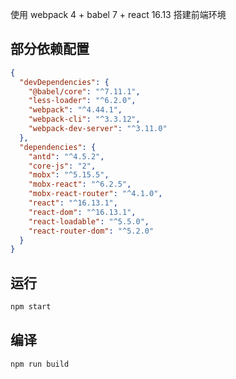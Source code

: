 使用  webpack 4 + babel 7 + react 16.13 搭建前端环境

## 部分依赖配置

```json
{
  "devDependencies": {
    "@babel/core": "^7.11.1",
    "less-loader": "^6.2.0",
    "webpack": "^4.44.1",
    "webpack-cli": "^3.3.12",
    "webpack-dev-server": "^3.11.0"
  },
  "dependencies": {
    "antd": "^4.5.2",
    "core-js": "2",
    "mobx": "^5.15.5",
    "mobx-react": "^6.2.5",
    "mobx-react-router": "^4.1.0",
    "react": "^16.13.1",
    "react-dom": "^16.13.1",
    "react-loadable": "^5.5.0",
    "react-router-dom": "^5.2.0"
  }
}
```

## 运行

```bash
npm start
```

## 编译

```bash
npm run build
```
